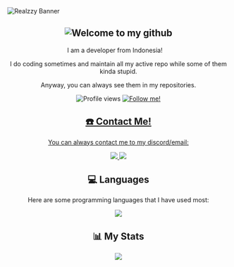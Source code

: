 <img align="center" src="https://raw.githubusercontent.com/then77/then77/main/REALZZY.jpg" alt="Realzzy Banner">
<h2></h2>

<h2 align="center"><img src="https://readme-typing-svg.herokuapp.com?font=Poppins&weight=500&size=30&duration=3000&pause=1000&center=true&width=435&lines=Hello+there!+%F0%9F%91%8B;My+name+is+Realzzy!+%F0%9F%98%8E;Welcome+to+my+github!+%F0%9F%91%A8%E2%80%8D%F0%9F%92%BB" alt="Welcome to my github"></h2>
<p align="center">I am a developer from Indonesia! <img src="https://img.icons8.com/color/64/null/indonesia-circular.png" width="12" height="12" /></p>
<p align="center">I do coding sometimes and maintain all my active repo while some of them kinda stupid. </p>
<p align="center">Anyway, you can always see them in my repositories.</p>
<p align="center">
  <img src="https://komarev.com/ghpvc/?username=then77&color=green" alt="Profile views">
  <a href="https://github.com/then77?tab=followers"><img src="https://img.shields.io/github/followers/then77.svg?style=social&label=Follow%20Me" alt="Follow me!">
</p>

<h2 align="center">☎️ Contact Me!</h2>
<p align="center">You can always contact me to my discord/email:
<p align="center">
  <a href="https://discord.com/users/962658658070704148">
    <img src="https://img.shields.io/badge/The%20Realzy%231965-233e96?logo=Discord&logoColor=white"/>
  </a>
  <a href="mailto:hello@therealzzy.xyz">
    <img src="https://img.shields.io/badge/hello@therealzzy.xyz-f54242?logo=Gmail&logoColor=white"/>
  </a>
</p>

<h2 align="center">💻 Languages</h2>

<p align="center">Here are some programming languages that I have used most:</p>

<p align="center">
  <img src="https://github-readme-stats-git-masterrstaa-rickstaa.vercel.app/api/top-langs/?username=then77&hide=markdown,yaml,json&show_icons=true&theme=blue-green&count_private=true&hide_title=true">
</p>

<h2 align="center">📊 My Stats</h2>
<p align="center">
  <img src="https://github-readme-stats-git-masterrstaa-rickstaa.vercel.app/api?username=then77&show_icons=true&theme=blue-green&hide=issues&custom_title=My%20Github%20Stats!">
</p>
